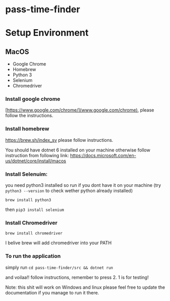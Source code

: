 # pass-time-finder

# Setup Environment

## MacOS

* Google Chrome
* Homebrew
* Python 3
* Selenium
* Chromedriver

### Install google chrome
[https://www.google.com/chrome/](www.google.com/chrome), please follow the instructions.

### Install homebrew 

https://brew.sh/index_sv please follow instructions.

You should have dotnet 6 installed on your machine otherwise follow instruction from following link:
https://docs.microsoft.com/en-us/dotnet/core/install/macos

### Install Selenuim:

you need python3 installed so run if you dont have it on your machine (try `python3 --version` to check wether python already installed)

`brew install python3`

then `pip3 install selenium`

### Install Chromedriver

`brew install chromedriver`


I belive brew will add chromedriver into your PATH 

### To run the application

simply run `cd pass-time-finder/src && dotnet run`

and voilaa!! follow instructions, remember to press 2. 1 is for testing!

Note: this shit will work on Windows and linux please feel free to update the documentation if you manage to run it there.
